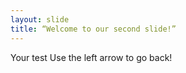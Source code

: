 ```yaml
---
layout: slide
title: “Welcome to our second slide!”
---
```

Your test
Use the left arrow to go back!

